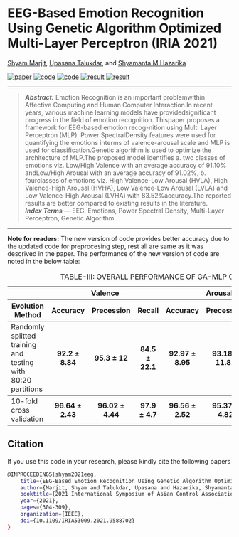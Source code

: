 # EEG-Based Emotion Recognition Using Genetic Algorithm Optimized Multi-Layer Perceptron (IRIA 2021)

[Shyam Marjit](shyammarjit.github.io), [Upasana Talukdar](https://www.iiitg.ac.in/faculty/upasana/), and [Shyamanta M Hazarika](https://www.iitg.ac.in/s.m.hazarika/)

[![paper](https://img.shields.io/badge/IEEE-Paper-<COLOR>.svg)](https://ieeexplore.ieee.org/abstract/document/9588702)
[![code](https://img.shields.io/badge/code-80:20-orange)](https://github.com/shyammarjit/GA-MLP-for-Emotion-Recognition/blob/IRIA-2021/%5BS01%5D%20%5BGA-MLP%5D%20%5B80-20%5D.ipynb)
[![code](https://img.shields.io/badge/code-GA--MLP-orange)]()
[![result](https://img.shields.io/badge/result-80:20-blue)]()
[![result](https://img.shields.io/badge/result-GA--MLP-blue)]()
<hr />

> ***Abstract:*** Emotion Recognition is an important problemwithin Affective Computing and Human Computer Interaction.In recent years, various machine learning models have providedsignificant progress in the field of emotion recognition. Thispaper proposes a framework for EEG-based emotion recog-nition using Multi Layer Perceptron (MLP). Power SpectralDensity features were used for quantifying the emotions interms of valence-arousal scale and MLP is used for classification.Genetic algorithm is used to optimize the architecture of MLP.The proposed model identifies a. two classes of emotions viz. Low/High Valence with an average accuracy of 91.10% andLow/High Arousal with an average accuracy of 91.02%, b. fourclasses of emotions viz. High Valence-Low Arousal (HVLA), High Valence-High Arousal (HVHA), Low Valence-Low Arousal (LVLA) and Low Valence-High Arousal (LVHA) with 83.52%accuracy.The reported results are better compared to existing results in the literature.<br/>
> ***Index Terms*** — EEG, Emotions, Power Spectral Density, Multi-Layer Perceptron, Genetic Algorithm.
<hr />


**Note for readers:**
The new version of code provides better accuracy due to the updated code for preprocesing step, rest all are same as it was descrived in the paper. The performance of the new version of code are noted in the below table:<br/>
<div class="block-language-tx"><table>
<caption id="prototypetable">TABLE-III: OVERALL PERFORMANCE OF GA-MLP CLASSIFIER (please refer paper)</caption>
<thead>
<tr>
<th></th>
<th style="text-align:center" colspan="3">Valence</th>
<th style="text-align:center" colspan="3">Arousal</th>
<th style="text-align:center" colspan="3">4-Types of emotions</th>
</tr>
<tr>
<th>Evolution Method</th>
<th style="text-align:center">Accuracy</th>
<th style="text-align:right">Precession</th>
<th style="text-align:right">Recall</th>
<th style="text-align:center">Accuracy</th>
<th style="text-align:right">Precession</th>
<th style="text-align:right">Recall</th>
<th style="text-align:center">Accuracy</th>
<th style="text-align:right">Precession</th>
<th style="text-align:right">Recall</th>
    </tr>
    </thead>
    <tbody>
    <tr>
    <td>Randomly splitted training and <br/> testing with 80:20 partitions</td>
    <td style="text-align:center"><b>92.2 &plusmn 8.84<b>	
    <td style="text-align:center"><b>95.3 &plusmn 12<b>
    <td style="text-align:center"><b>84.5 &plusmn 22.1<b>
    <td style="text-align:center"><b> 92.97 &plusmn 8.95<b>
    <td style="text-align:center"><b> 93.18 &plusmn 11.82<b>
    <td style="text-align:center"><b> 91.4 &plusmn 17.1<b>
    <td style="text-align:center"><b> 85.94 &plusmn 13.75<b>
    <td style="text-align:center"><b> 88.58 &plusmn 12.43 <b>
    <td style="text-align:center"><b> 85.94 &plusmn 13.75 <b>
</tr>
    </tbody>
    <tbody>
    <tr>
<td>10-fold cross validation</td>
    <td style="text-align:center"><b> 96.64 &plusmn 2.43<b>	
    <td style="text-align:center"><b> 96.02 &plusmn 4.44<b>
    <td style="text-align:center"><b> 97.9 &plusmn 4.7<b>
    <td style="text-align:center"><b> 96.56 &plusmn 2.52<b>
    <td style="text-align:center"><b> 95.37 &plusmn 4.82<b>
    <td style="text-align:center"><b> 97.2 &plusmn 5.5<b>
    <td style="text-align:center"><b> 93.28 &plusmn 2.87<b>
    <td style="text-align:center"><b> 90.76 &plusmn 4.43<b>
    <td style="text-align:center"><b> 93.28 &plusmn 2.87<b>
</tr>
</tbody>
</table>
</div>

## Citation
If you use this code in your research, please kindly cite the following papers

```bash
@INPROCEEDINGS{shyam2021eeg,
    title={EEG-Based Emotion Recognition Using Genetic Algorithm Optimized Multi-Layer Perceptron},
    author={Marjit, Shyam and Talukdar, Upasana and Hazarika, Shyamanta M},
    booktitle={2021 International Symposium of Asian Control Association on Intelligent Robotics and Industrial Automation (IRIA)},
    year={2021},
    pages={304-309},
    organization={IEEE},
    doi={10.1109/IRIA53009.2021.9588702}
}
```
